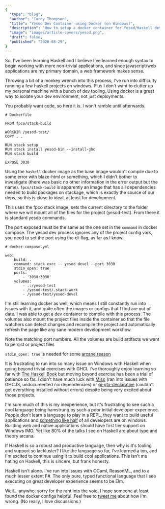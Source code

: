 ```yaml
---
{
  "type": "blog",
  "author": "Corey Thompson",
  "title": "Yesod Dev Container using Docker (on Windows)",
  "description": "How to setup a docker container for Yesod/Haskell development on Windows",
  "image": "images/article-covers/yesod.png",
  "draft": false,
  "published": "2020-08-29",
}
---
```


So, I've been learning Haskell and I believe I've learned enough syntax to begin working with more non-trivial applications, and since javascript/web applications are my primary domain, a web framework makes sense.

Throwing a bit of a monkey wrench into this process, I've run into difficulty running a few haskell projects on windows. Plus I don't want to clutter up my personal machine with a bunch of dev tooling. Using docker is a great way to isolate your dev environment, not just deployments.

You probably want code, so here it is. I won't ramble until afterwards.

```
# Dockerfile

FROM fpco/stack-build

WORKDIR /yesod-test/
COPY . .

RUN stack setup
RUN stack install yesod-bin --install-ghc
RUN stack build

EXPOSE 3030
```

Using the `haskell` docker image as the base image wouldn't compile due to some error with blaze-html or something, which I didn't bother to investigate (there was basic no other information in the error output but the name). `fpco/stack-build` is apparently an image that has all dependencies needed to build packages on stackage, which is exactly the source of our deps, so this is close to ideal, at least for development.

This uses the fpco stack image, sets the current directory to the folder where we will mount all of the files for the project (yesod-test). From there it is standard yesdo commands.

The port exposed must be the same as the one set in the `command` in docker compose. The yesod dev process ignores any of the project config vars, you need to set the port using the cli flag, as far as I know.

```
# docker-compose.yml

web:
    build: .
    command: stack exec -- yesod devel --port 3030
    stdin_open: true
    ports:
        - '3030:3030'
    volumes:
        - .:/yesod-test
        - /yesod-test/.stack-work
        - /yesod-test/yesod-devel
```

I'm still learning docker as well, which means I still constantly run into issues with it, and quite often the images or configs that I find are out of date. I was able to get a dev container to compile with this process. The volumes also mount the project files inside the container so that the file watchers can detect changes and recompile the project and automatically refresh the page like any sane modern development workflow.

Note the matching port numbers. All the volumes are build artifacts we want to persist or project files

`stdin_open: true` is needed for some [arcane reason](https://github.com/commercialhaskell/stack/issues/5062)

It is frustrating to run into so many issue on Windows with Haskell when going beyond trivial exercises with GHCI. I've thoroughly enjoy learning so far with [The Haskell Book](https://haskellbook.com/) but moving beyond exercise has been a trial of patience so far. I didn't have much luck with [Miso](https://haskell-miso.org/) (ran into issues with GHCJS, undocumented nix dependencies) or [gi-gtx-declarative](https://owickstrom.github.io/gi-gtk-declarative/) (couldn't get everything installed without errors) despite being very excited about those projects.

I'm sure much of this is my inexperience, but it's frustrating to see such a cool language being hamstrung by such a poor initial developer experience. People don't learn a language to play in a REPL, they want to build useful applications and [something like half](https://owickstrom.github.io/gi-gtk-declarative/) of all developers are on windows. Building web and native applications should have first tier support on Windows IMO. Yet like 80% of the talks I see on Haskell are about type and theory arcana.

If Haskell is so a robust and productive language, then why is it's tooling and support so lackluster? I like the language so far, I've learned a ton, and I'm excited to continue using it to build cool applications. This isn't me hating on Haskell, this is sincere, but frank honesty.

Haskell isn't alone. I've run into issues with OCaml, ReasonML, and to a much lesser extent F#. The only pure, typed functional language that I see executing on great developer experience seems to be Elm.

Well... anywho, sorry for the rant into the void. I hope someone at least found the docker configs helpful. Feel free to [tweet me](https://twitter.com/confusingbits) about how I'm wrong. (No really, I love discussions.)
